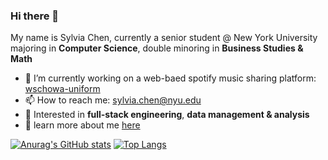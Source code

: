 ### Hi there 👋

<!--
**Sylvia-Siyu-Chen/Sylvia-Siyu-Chen** is a ✨ _special_ ✨ repository because its `README.md` (this file) appears on your GitHub profile.

Here are some ideas to get you started:

- 🔭 I’m currently working on .
- 🌱 I’m currently 
- 👯 I’m looking to collaborate on ...
- 🤔 I’m looking for help with ...
- 💬 Ask me about ...
- 📫 How to reach me: ...
- 😄 Pronouns: ...
- ⚡ Fun fact: ...
-->

My name is Sylvia Chen, currently a senior student @ New York University majoring in **Computer Science**, double minoring in **Business Studies & Math**

- 🔭 I’m currently working on a web-baed spotify music sharing platform: [wschowa-uniform](https://github.com/Sylvia-Siyu-Chen/project-setup-wschowa-uniform)
- 📫 How to reach me: sylvia.chen@nyu.edu
- 💬 Interested in **full-stack engineering**, **data management & analysis**
- 👤 learn more about me [here](https://www.linkedin.com/in/siyu-sylvia-chen-9438361b4/)

[![Anurag's GitHub stats](https://github-readme-stats.vercel.app/api?username=Sylvia-Siyu-Chen)](https://github.com/anuraghazra/github-readme-stats)
[![Top Langs](https://github-readme-stats.vercel.app/api/top-langs/?username=Sylvia-Siyu-Chen)](https://github.com/anuraghazra/github-readme-stats)

